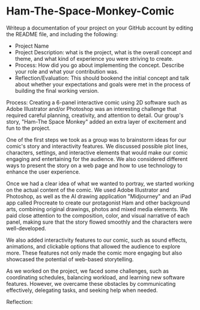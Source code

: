 # Ham-The-Space-Monkey-Comic

Writeup a documentation of your project on your GitHub account by editing the README file, and including the following:
- Project Name
- Project Description: what is the project, what is the overall concept and theme, and what kind of experience you were striving to create.
- Process: How did you go about implementing the concept. Describe your role and what your contribution was.
- Reflection/Evaluation: This should bookend the initial concept and talk about whether your expectations and goals were met in the process of building the final working version.



Process:
Creating a 6-panel interactive comic using 2D software such as Adobe Illustrator and/or Photoshop was an interesting challenge that required careful planning, creativity, and attention to detail. Our group's story, "Ham-The Space Monkey" added an extra layer of excitement and fun to the project.

One of the first steps we took as a group was to brainstorm ideas for our comic's story and interactivity features. We discussed possible plot lines, characters, settings, and interactive elements that would make our comic engaging and entertaining for the audience. We also considered different ways to present the story on a web page and how to use technology to enhance the user experience.

Once we had a clear idea of what we wanted to portray, we started working on the actual content of the comic. We used Adobe Illustrator and Photoshop, as well as the AI drawing application "Midjourney" and an iPad app called Procreate to create our protagonist Ham and other background arts, combining original drawings, photos and mixed media elements. We paid close attention to the composition, color, and visual narrative of each panel, making sure that the story flowed smoothly and the characters were well-developed.

We also added interactivity features to our comic, such as sound effects, animations, and clickable options that allowed the audience to explore more. These features not only made the comic more engaging but also showcased the potential of web-based storytelling.

As we worked on the project, we faced some challenges, such as coordinating schedules, balancing workload, and learning new software features. However, we overcame these obstacles by communicating effectively, delegating tasks, and seeking help when needed.

Reflection:
